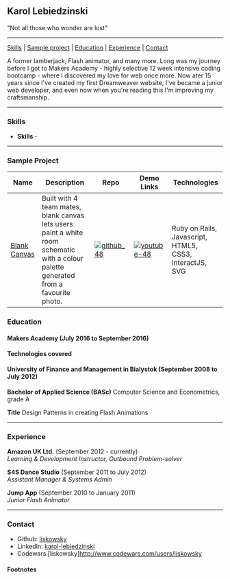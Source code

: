## Karol Lebiedzinski

"Not all those who wonder are lost"
***
[Skills](#skills) | [Sample project](#project) | [Education](#education) | [Experience](#experience) | [Contact](#contact)

A former lamberjack, Flash animator, and many more. Long was my journey before I got to Makers Academy - highly selective 12 week intensive coding bootcamp - where I discovered my love for web once more. Now ater 15 years since I've created my first Dreamweaver website, I've became a junior web developer, and even now when you're reading this I'm improving my craftsmanship.

***

### <a name="skills">Skills</a>

- **Skills** -

***

### <a name="project">Sample Project</a>
Name | Description | Repo | Demo Links | Technologies
--- | --- | --- | --- | ---
[Blank Canvas][1] | Built with 4 team mates, blank canvas lets users paint a white room schematic with a colour palette generated from a favourite photo. | [![github_48](https://cloud.githubusercontent.com/assets/12953472/18687862/de8df31e-7f79-11e6-937c-f20c0e0ee2b4.png)][1] | [![youtube-48](https://cloud.githubusercontent.com/assets/12953472/18688443/6021e65e-7f7c-11e6-9479-6ad58e3ab834.png)][2] | Ruby on Rails, Javascript, HTML5, CSS3, InteractJS, SVG


### <a name="skills">Education</a>

#### Makers Academy (July 2016 to September 2016)
<desc>

**Technologies covered**
<desc>


#### University of Finance and Management in Bialystok (September 2008 to July 2012)

**Bachelor of Applied Science (BASc)**
Computer Science and Econometrics, grade A

**Title**
Design Patterns in creating Flash Animations

***

### <a name="experience">Experience</a>

**Amazon UK Ltd.** (September 2012 - currently)    
*Learning & Development Instructor, Outbound Problem-solver*   
<desc>

**S4S Dance Studio** (September 2011 to July 2012)   
*Assistant Manager & Systems Admin*  
<desc>

**Jump App** (September 2010 to January 2011)   
*Junior Flash Animator*  
<desc>

***


### <a name="contact">Contact</a>
- Github: [liskowsky](https://github.com/liskowsky)
- LinkedIn: [karol-lebiedzinski](www.linkedin.com/in/karol-lebiedzinski)
- Codewars [liskowsky]http://www.codewars.com/users/liskowsky

#### Footnotes

[1]: https://github.com/hannako/blank_canvas
[2]: https://vimeo.com/183908628
